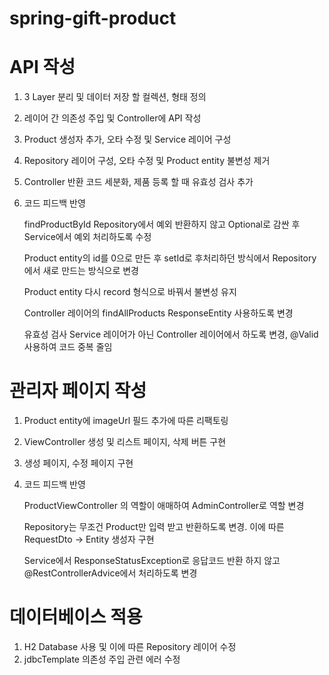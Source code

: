 # spring-gift-product
# API 작성
1. 3 Layer 분리 및 데이터 저장 할 컬렉션, 형태 정의
2. 레이어 간 의존성 주입 및 Controller에 API 작성
3. Product 생성자 추가, 오타 수정 및 Service 레이어 구성
4. Repository 레이어 구성, 오타 수정 및 Product entity 불변성 제거
5. Controller 반환 코드 세분화, 제품 등록 할 때 유효성 검사 추가
6. 코드 피드백 반영

    findProductById Repository에서 예외 반환하지 않고 Optional로 감싼 후 Service에서 예외 처리하도록 수정 
    
    Product entity의 id를 0으로 만든 후 setId로 후처리하던 방식에서 Repository에서 새로 만드는 방식으로 변경
    
    Product entity 다시 record 형식으로 바꿔서 불변성 유지
    
    Controller 레이어의 findAllProducts ResponseEntity 사용하도록 변경
    
    유효성 검사 Service 레이어가 아닌 Controller 레이어에서 하도록 변경, @Valid 사용하여 코드 중복 줄임

#  관리자 페이지 작성

1. Product entity에 imageUrl 필드 추가에 따른 리팩토링
2. ViewController 생성 및 리스트 페이지, 삭제 버튼 구현
3. 생성 페이지, 수정 페이지 구현
4. 코드 피드백 반영

    ProductViewController 의 역할이 애매하여 AdminController로 역할 변경

    Repository는 무조건 Product만 입력 받고 반환하도록 변경. 이에 따른 RequestDto -> Entity 생성자 구현

    Service에서 ResponseStatusException로 응답코드 반환 하지 않고 @RestControllerAdvice에서 처리하도록 변경

# 데이터베이스 적용

1. H2 Database 사용 및 이에 따른 Repository 레이어 수정
2. jdbcTemplate 의존성 주입 관련 에러 수정